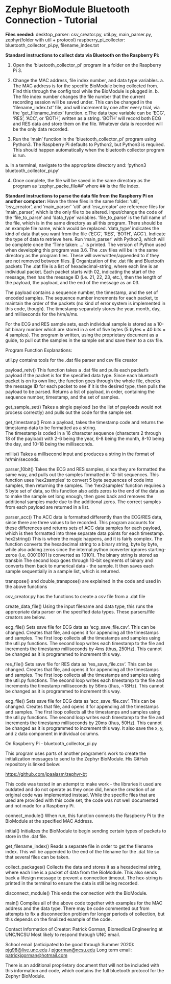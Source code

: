 # Zephyr BioModule Bluetooth Connection - Tutorial

**Files needed:**
desktop_parser: csv_creator.py, util.py, main_parser.py, zephyr(folder with util + protocol)
raspberry_pi_collector: bluetooth_collector_pi.py, filename_index.txt

**Standard instructions to collect data via Bluetooth on the Raspberry Pi:**
 1. Open the ‘bluetooth_collector_pi’ program in a folder on the Raspberry Pi 3. 
 2. Change the MAC address, file index number, and data type variables.
  a. The MAC address is for the specific BioModule being collected from. Find this through the config tool while the BioModule is plugged in.
  b. The file index number changes the file number that the current recording session will be saved under. This can be changed in the ‘filename_index.txt’ file, and will increment by one after every trial, via the ‘get_filename_index’ function.
  c.The data type variable can be ‘ECG’, ‘RES’, ‘ACC’, or ‘BOTH’, written as a string. ‘BOTH’ will record both ECG and RES data and store them on the file. Whatever data is recorded will be the only data recorded. 
  
 3. Run the ‘main’ function in the ‘bluetooth_collector_pi’ program using Python3. The Raspberry Pi defaults to Python2, but Python3 is required. This should happen automatically when the bluetooth collector program is run.
 
  a. In a terminal, navigate to the appropriate directory and:
    ‘python3 bluetooth_collector_pi.py’
    
 4. Once complete, the file will be saved in the same directory as the program as ‘zephyr_packe_file##’ where ## is the file index. 

**Standard instructions to parse the data file from the Raspberry Pi on another computer:**
Have the three files in the same folder: ‘util’, ‘csv_creator’, and ‘main_parser’
‘util’ and ‘csv_creator’ are reference files for ‘main_parser’, which is the only file to be altered. 
Input/change the code of the ‘file_to_parse’ and ‘data_type’ variables. 
‘file_to_parse’ is the full name of the file, which is in the same directory as all this program. There should be an example file name, which would be replaced. 
‘data_type’ indicates the kind of data that you want from the file (‘ECG’, ‘RES’, ‘BOTH’, ‘ACC’). Indicate the type of data to retrieve here. 
Run ‘main_parser’ with Python3, which will be complete once the ‘Time taken: …’ is printed. The version of Python used when developing this program was 3.6.
The .csv files will be in the same directory as the program files. 
These will overwritten/appended to if they are not removed between files. 

Organization of the .dat file and Bluetooth packets
The .dat file is a list of hexadecimal-string, where each line is an individual packet. Each packet starts with 02, indicating the start of the message, then has the message ID (i.e. 21, 22, 23, etc.), then the length of the payload, the payload, and the end of the message as an 03. 

The payload contains a sequence number, the timestamp, and the set of encoded samples. The sequence number increments for each packet, to maintain the order of the packets (no kind of error system is implemented in this code, though). The timestamp separately stores the year, month, day, and milliseconds for the h/m/s/ms. 

For the ECG and RES sample sets, each individual sample is stored as a 10-bit binary number which are stored in a set of five bytes (5 bytes = 40 bits = 4 samples). The program is written, using the proprietary document as a guide, to pull out the samples in the sample set and save them to a csv file. 

Program Function Explanations:

util.py contains tools for the .dat file parser and csv file creator

payload_retv()
This function takes a .dat file and pulls each packet’s payload if the packet is for the specified data type. 
Since each bluetooth packet is on its own line, the function goes through the whole file, checks the message ID for each packet to see if it is the desired type, then pulls the payload to be parsed.
Returns a list of payload, in order, containing the sequence number, timestamp, and the set of samples. 

get_sample_set()
Takes a single payload (so the list of payloads would not process correctly) and pulls out the code for the sample set. 

get_timestamp()
From a payload, takes the timestamp code and returns the timestamp data to be formatted as a string. 	
The timestamp is coded in a 16 character sequence (characters 2 through 18 of the payload) with 2-6 being the year, 6-8 being the month, 8-10 being the day, and 10-18 being the milliseconds. 

millis()
Takes a millisecond input and produces a string in the format of hr/min/seconds. 

parser_10bit()
Takes the ECG and RES samples, since they are formatted the same way, and pulls out the samples formatted in 10-bit sequences. 
This function uses ‘hex2samples’ to convert 5 byte sequences of code into samples, then returning the samples. 
The ‘hex2samples’ function requires a 5 byte set of data, so this function also adds zeros to the end of the data as to make the sample set long enough, then goes back and removes the additional samples made due to the additional zeros. 
The correct samples from each payload are returned in a list. 

parser_acc()
The ACC data is formatted differently than the ECG/RES data, since there are three values to be recorded. This program accounts for these differences and returns sets of ACC data samples for each payload, which is then formatted into three separate data points for each timestamp. 
hex2string()
This is where the magic happens, and it is fairly complex. The function converts the hexadecimal string to a binary string, byte by byte, while also adding zeros since the internal python converter ignores starting-zeros (i.e. 00010101 is converted as 10101). 
The binary string is stored as transbin
The second loop goes through 10-bit segments of binary and converts them back to numerical data - the sample. It then saves each sample sequentially in a sample list, which is returned. 

transpose() and double_transpose() are explained in the code and used in the above functions

csv_creator.py has the functions to create a csv file from a .dat file

create_data_file()
Using the input filename and data type, this runs the appropriate data parser on the specified data types. These parsers/file creators are below.

ecg_file()
Sets save file for ECG data as ‘ecg_save_file.csv’. This can be changed.
Creates that file, and opens it for appending all the timestamps and samples.
The first loop collects all the timestamps and samples using the util.py functions.
The second loop writes each timestamp to the file and increments the timestamp milliseconds by 4ms (thus, 250Hz). This cannot be changed as it is programmed to increment this way. 

res_file()
Sets save file for RES data as ‘res_save_file.csv’. This can be changed.
Creates that file, and opens it for appending all the timestamps and samples.
The first loop collects all the timestamps and samples using the util.py functions.
The second loop writes each timestamp to the file and increments the timestamp milliseconds by 56ms (thus, ~18Hz). This cannot be changed as it is programmed to increment this way. 

ecg_file()
Sets save file for ECG data as ‘acc_save_file.csv’. This can be changed.
Creates that file, and opens it for appending all the timestamps and samples.
The first loop collects all the timestamps and samples using the util.py functions.
The second loop writes each timestamp to the file and increments the timestamp milliseconds by 20ms (thus, 50Hz). This cannot be changed as it is programmed to increment this way. It also save the x, y, and z data component in individual columns. 


On Raspberry Pi -  bluetooth_collector_pi.py

This program uses parts of another programer’s work to create the initialization messages to send to the Zephyr BioModule. His GitHub repository is linked below:

https://github.com/jpaalasm/zephyr-bt

This code was tested in an attempt to make work - the libraries it used are outdated and do not operate as they once did, hence the creation of an original code was implemented instead. While the specific files that are used are provided with this code set, the code was not well documented and not made for a Raspberry Pi. 

connect_module()
When run, this function connects the Raspberry Pi to the BioModule at the specified MAC Address. 

initial()
Initializes the BioModule to begin sending certain types of packets to store in the .dat file. 

get_filename_index()
Reads a separate file in order to get the filename index. This will be appended to the end of the filename for the .dat file so that several files can be taken. 

collect_packages()
Collects the data and stores it as a hexadecimal string, where each line is a packet of data from the BioModule. This also sends back a lifesign message to prevent a connection timeout. The hex-string is printed in the terminal to ensure the data is still being recorded. 

disconnect_module()
This ends the connection with the BioModule.

main()
Compiles all of the above code together with examples for the MAC address and the data type. There may be code commented out from attempts to fix a disconnection problem for longer periods of collection, but this depends on the finalized example of the code. 

Contact Information of Creator:
Patrick Gorman, Biomedical Engineering at UNC/NCSU
Most likely to respond through UNC email.

School email (anticipated to be good through Summer 2020): 
pjg98@live.unc.edu / pjgorman@ncsu.edu
Long term email: patrickjgorman@hotmail.com

There is an additional proprietary document that will not be included with this information and code, which contains the full bluetooth protocol for the Zephyr BioModule.
